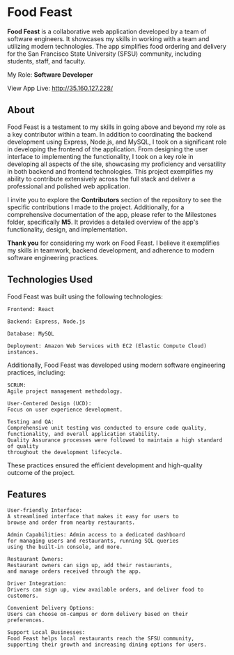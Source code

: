 # Food Feast

**Food Feast** is a collaborative web application developed by a team of software engineers. It showcases my skills in working with a team and utilizing modern technologies. The app simplifies food ordering and delivery for the San Francisco State University (SFSU) community, including students, staff, and faculty.

My Role: **Software Developer**

View App Live: http://35.160.127.228/

## About
Food Feast is a testament to my skills in going above and beyond my role as a key contributor within a team. In addition to coordinating the backend development using Express, Node.js, and MySQL, I took on a significant role in developing the frontend of the application. From designing the user interface to implementing the functionality, I took on a key role in developing all aspects of the site, showcasing my proficiency and versatility in both backend and frontend technologies. This project exemplifies my ability to contribute extensively across the full stack and deliver a professional and polished web application.

I invite you to explore the **Contributors** section of the repository to see the specific contributions I made to the project.
Additionally, for a comprehensive documentation of the app, please refer to the Milestones folder, specifically **M5**. It provides a detailed overview of the app's functionality, design, and implementation.

**Thank you** for considering my work on Food Feast. I believe it exemplifies my skills in teamwork, backend development, and adherence to modern software engineering practices.


## Technologies Used
Food Feast was built using the following technologies:

    Frontend: React

    Backend: Express, Node.js

    Database: MySQL
    
    Deployment: Amazon Web Services with EC2 (Elastic Compute Cloud) instances.

Additionally, Food Feast was developed using modern software engineering practices, including:

    SCRUM: 
    Agile project management methodology.

    User-Centered Design (UCD): 
    Focus on user experience development.

    Testing and QA: 
    Comprehensive unit testing was conducted to ensure code quality, 
    functionality, and overall application stability. 
    Quality Assurance processes were followed to maintain a high standard of quality 
    throughout the development lifecycle.

These practices ensured the efficient development and high-quality outcome of the project.

## Features
    User-friendly Interface: 
    A streamlined interface that makes it easy for users to 
    browse and order from nearby restaurants.
    
    Admin Capabilities: Admin access to a dedicated dashboard 
    for managing users and restaurants, running SQL queries 
    using the built-in console, and more.

    Restaurant Owners: 
    Restaurant owners can sign up, add their restaurants, 
    and manage orders received through the app.

    Driver Integration: 
    Drivers can sign up, view available orders, and deliver food to customers.

    Convenient Delivery Options: 
    Users can choose on-campus or dorm delivery based on their preferences.

    Support Local Businesses: 
    Food Feast helps local restaurants reach the SFSU community, 
    supporting their growth and increasing dining options for users.



